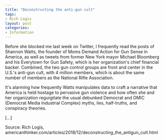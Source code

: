 ```yaml
---
title: "Deconstructing the anti-gun cult"
tags:
- Rich Logis
layout: post
categories:
- Information
---
```


Before she blocked me last week on Twitter, I frequently read the posts of Shannon Watts, the founder of Moms Demand Action for Gun Sense in America, as well as tweets from former New York mayor Michael Bloomberg and his Everytown for Gun Safety, which is her organization's chief financial backer. Combined, the two gun control groups are front and center in the U.S.'s anti-gun cult, with 4 million members, which is about the same number of members as the National Rifle Association.

It's alarming how frequently Watts manipulates data to craft a narrative that America is held hostage to pervasive gun violence and how often she and her organization regurgitate the usual debunked Democrat and DMIC (Democrat Media Industrial Complex) myths, lies, half-truths, and conspiracy theories.

\[...\]

Source: Rich Logis, americanthinker.com/articles/2018/12/deconstructing_the_antigun_cult.html
